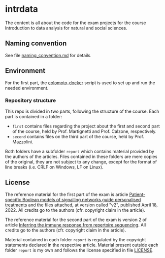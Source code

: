# intrdata

The content is all about the code for the exam projects for the course Introduction to data analysis for natural and social sciences.

## Naming convention
See file [naming_convention.md](https://github.com/mirasac/intrdata/blob/main/naming_convention.md) for details.

## Environment
For the first part, the [colomoto-docker](https://github.com/colomoto/colomoto-docker) script is used to set up and run the needed environment.

### Repository structure
This repo is divided in two parts, following the structure of the course. Each part is contained in a folder:
- `first` contains files regarding the project about the first and second part of the course, held by Prof. Martignetti and Prof. Calzone, respectively.
- `second` contains files on the third part of the course, held by Prof. Mazzolini.

Both folders have a subfolder `report` which contains material provided by the authors of the articles. Files contained in these folders are mere copies of the original, they are not subject to any change, except for the format of line breaks (i.e. CRLF on Windows, LF on Linux).

## License
The reference material for the first part of the exam is article [Patient-specific Boolean models of signalling networks guide personalised treatments](https://doi.org/10.7554/eLife.72626) and the files attached, at version called "v2", published April 18, 2022. All credits go to the authors (cfr. copyright claim in the article).

The reference material for the second part of the exam is version 2 of article [Inferring the immune response from repertoire sequencing](https://doi.org/10.1371/journal.pcbi.1007873). All credits go to the authors (cfr. copyright claim in the article).

Material contained in each folder `report` is regulated by the copyright statements declared in the respective article. Material present outside each folder `report` is my own and follows the license specified in file [LICENSE](https://raw.githubusercontent.com/mirasac/intrdata/main/LICENSE).
